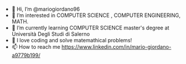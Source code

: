 - 👋 Hi, I’m @mariogiordano96
- 👀 I’m interested in COMPUTER SCIENCE , COMPUTER ENGINEERING, MATH.
- 🌱 I’m currently learning COMPUTER SCIENCE master's degree at Università Degli Studi di Salerno
- 💞️ I love coding and solve matemathical problems! 
- 📫 How to reach me https://www.linkedin.com/in/mario-giordano-a9779b199/

<!---
mariogiordano96/mariogiordano96 is a ✨ special ✨ repository because its `README.md` (this file) appears on your GitHub profile.
You can click the Preview link to take a look at your changes.
--->
